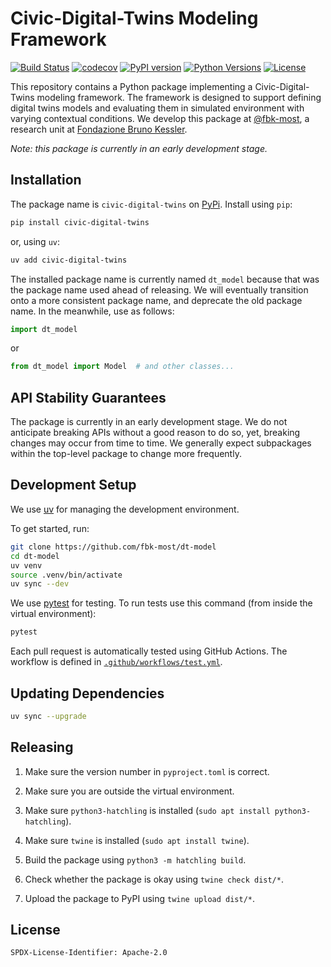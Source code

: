 # Civic-Digital-Twins Modeling Framework

[![Build Status](https://github.com/fbk-most/dt-model/actions/workflows/test.yml/badge.svg)](https://github.com/fbk-most/dt-model/actions) [![codecov](https://codecov.io/gh/fbk-most/dt-model/branch/main/graph/badge.svg)](https://codecov.io/gh/fbk-most/dt-model) [![PyPI version](https://img.shields.io/pypi/v/civic-digital-twins.svg)](https://pypi.org/project/civic-digital-twins/) [![Python Versions](https://img.shields.io/pypi/pyversions/civic-digital-twins.svg)](https://pypi.org/project/civic-digital-twins/) [![License](https://img.shields.io/pypi/l/civic-digital-twins.svg)](https://pypi.org/project/civic-digital-twins/)

This repository contains a Python package implementing a Civic-Digital-Twins
modeling framework. The framework is designed to support defining digital
twins models and evaluating them in simulated environment with varying
contextual conditions. We develop this package at [@fbk-most](
https://github.com/fbk-most), a research unit at [Fondazione Bruno Kessler](
https://www.fbk.eu/en/).

*Note: this package is currently in an early development stage.*

## Installation

The package name is `civic-digital-twins` on [PyPi](
https://pypi.org/project/civic-digital-twins/). Install
using `pip`:

```bash
pip install civic-digital-twins
```

or, using `uv`:

```bash
uv add civic-digital-twins
```

The installed package name is currently named `dt_model` because
that was the package name used ahead of releasing. We will eventually
transition onto a more consistent package name, and deprecate the
old package name. In the meanwhile, use as follows:

```Python
import dt_model
```

or

```Python
from dt_model import Model  # and other classes...
```

## API Stability Guarantees

The package is currently in an early development stage. We do not
anticipate breaking APIs without a good reason to do so, yet, breaking
changes may occur from time to time. We generally expect subpackages
within the top-level package to change more frequently.

## Development Setup

We use [uv](https://astral.sh/uv) for managing the development environment.

To get started, run:

```bash
git clone https://github.com/fbk-most/dt-model
cd dt-model
uv venv
source .venv/bin/activate
uv sync --dev
```

We use [pytest](https://docs.pytest.org/en/stable/) for testing. To run
tests use this command (from inside the virtual environment):

```bash
pytest
```

Each pull request is automatically tested using GitHub Actions. The workflow
is defined in [`.github/workflows/test.yml`](.github/workflows/test.yml).

## Updating Dependencies

```bash
uv sync --upgrade
```

## Releasing

1. Make sure the version number in `pyproject.toml` is correct.

2. Make sure you are outside the virtual environment.

3. Make sure `python3-hatchling` is installed (`sudo apt install python3-hatchling`).

4. Make sure `twine` is installed (`sudo apt install twine`).

5. Build the package using `python3 -m hatchling build`.

6. Check whether the package is okay using `twine check dist/*`.

7. Upload the package to PyPI using `twine upload dist/*`.

## License

```
SPDX-License-Identifier: Apache-2.0
```
